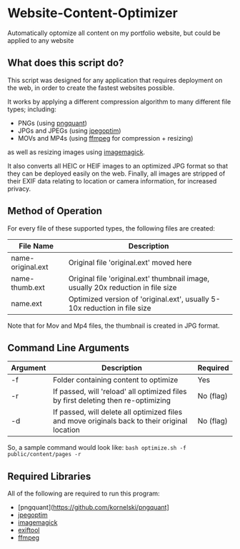 # Website-Content-Optimizer
Automatically optomize all content on my portfolio website, but could be applied to any website

## What does this script do?

This script was designed for any application that requires deployment on the web, in order to create the fastest websites possible.

It works by applying a different compression algorithm to many different file types; including:
- PNGs (using [pngquant](https://github.com/kornelski/pngquant]))
- JPGs and JPEGs (using [jpegoptim](https://github.com/tjko/jpegoptim))
- MOVs and MP4s (using [ffmpeg](https://github.com/FFmpeg/FFmpeg) for compression + resizing)

as well as resizing images using [imagemagick](https://github.com/ImageMagick/ImageMagick).

It also converts all HEIC or HEIF images to an optimized JPG format so that they can be deployed easily on the web.
Finally, all images are stripped of their EXIF data relating to location or camera information, for increased privacy.

## Method of Operation

For every file of these supported types, the following files are created:

| File Name | Description |
| --- | --- |
| name-original.ext | Original file 'original.ext' moved here |
| name-thumb.ext | Original file 'original.ext' thumbnail image, usually 20x reduction in file size |
| name.ext | Optimized version of 'original.ext', usually 5-10x reduction in file size |

Note that for Mov and Mp4 files, the thumbnail is created in JPG format.

## Command Line Arguments

| Argument | Description | Required |
| --- | --- | --- |
| -f <dirname> | Folder containing content to optimize | Yes |
| -r | If passed, will 'reload' all optimized files by first deleting then re-optimizing | No (flag) |
| -d | If passed, will delete all optimized files and move originals back to their original location | No (flag) |

So, a sample command would look like: `bash optimize.sh -f public/content/pages -r`

## Required Libraries

All of the following are required to run this program:
- [pngquant](https://github.com/kornelski/pngquant]
- [jpegoptim](https://github.com/tjko/jpegoptim)
- [imagemagick](https://github.com/ImageMagick/ImageMagick)
- [exiftool](https://github.com/exiftool/exiftool)
- [ffmpeg](https://github.com/FFmpeg/FFmpeg)